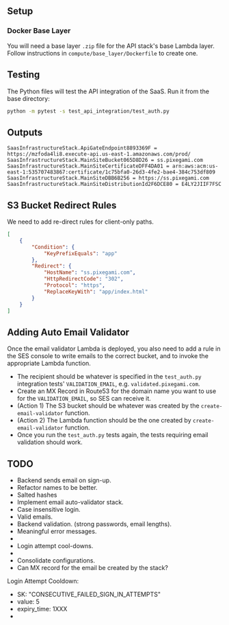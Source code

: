 ## Setup

### Docker Base Layer

You will need a base layer `.zip` file for the API stack's base Lambda layer. Follow instructions
in `compute/base_layer/Dockerfile` to create one.

## Testing

The Python files will test the API integration of the SaaS. Run it from the base directory:

```bash
python -m pytest -s test_api_integration/test_auth.py
```


## Outputs

```
SaasInfrastructureStack.ApiGateEndpoint8893369F = https://mzfoda4li8.execute-api.us-east-1.amazonaws.com/prod/
SaasInfrastructureStack.MainSiteBucket065D8D26 = ss.pixegami.com
SaasInfrastructureStack.MainSiteCertificateDFF4DA01 = arn:aws:acm:us-east-1:535707483867:certificate/1c75bfa0-26d3-4fe2-bae4-384c753df809
SaasInfrastructureStack.MainSiteDBB6B256 = https://ss.pixegami.com
SaasInfrastructureStack.MainSiteDistributionId2F6DCE80 = E4LY2JIIF7FSC
```
## S3 Bucket Redirect Rules

We need to add re-direct rules for client-only paths.

```json
[
    {
        "Condition": {
            "KeyPrefixEquals": "app"
        },
        "Redirect": {
            "HostName": "ss.pixegami.com",
            "HttpRedirectCode": "302",
            "Protocol": "https",
            "ReplaceKeyWith": "app/index.html"
        }
    }
]
```

## Adding Auto Email Validator

Once the email validator Lambda is deployed, you also need to add a rule in the SES console to write
emails to the correct bucket, and to invoke the appropriate Lambda function.

* The recipient should be whatever is specified in the `test_auth.py` integration tests' `VALIDATION_EMAIL`, 
e.g. `validated.pixegami.com`.
* Create an MX Record in Route53 for the domain name you want to use for the `VALIDATION_EMAIL`, so SES can receive it.
* (Action 1) The S3 bucket should be whatever was created by the `create-email-validator` function.
* (Action 2) The Lambda function should be the one created by `create-email-validator` function.
* Once you run the `test_auth.py` tests again, the tests requiring email validation should work.

## TODO

* Backend sends email on sign-up.
* Refactor names to be better.
* Salted hashes
* Implement email auto-validator stack.
* Case insensitive login.
* Valid emails.
* Backend validation. (strong passwords, email lengths).
* Meaningful error messages.
* 
* Login attempt cool-downs.
* 
* Consolidate configurations.
* Can MX record for the email be created by the stack?


Login Attempt Cooldown:

* SK: "CONSECUTIVE_FAILED_SIGN_IN_ATTEMPTS"
* value: 5
* expiry_time: 1XXX
* 